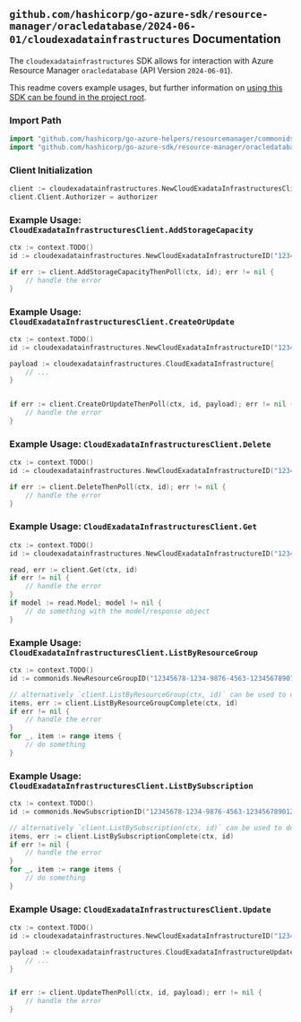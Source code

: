 
## `github.com/hashicorp/go-azure-sdk/resource-manager/oracledatabase/2024-06-01/cloudexadatainfrastructures` Documentation

The `cloudexadatainfrastructures` SDK allows for interaction with Azure Resource Manager `oracledatabase` (API Version `2024-06-01`).

This readme covers example usages, but further information on [using this SDK can be found in the project root](https://github.com/hashicorp/go-azure-sdk/tree/main/docs).

### Import Path

```go
import "github.com/hashicorp/go-azure-helpers/resourcemanager/commonids"
import "github.com/hashicorp/go-azure-sdk/resource-manager/oracledatabase/2024-06-01/cloudexadatainfrastructures"
```


### Client Initialization

```go
client := cloudexadatainfrastructures.NewCloudExadataInfrastructuresClientWithBaseURI("https://management.azure.com")
client.Client.Authorizer = authorizer
```


### Example Usage: `CloudExadataInfrastructuresClient.AddStorageCapacity`

```go
ctx := context.TODO()
id := cloudexadatainfrastructures.NewCloudExadataInfrastructureID("12345678-1234-9876-4563-123456789012", "example-resource-group", "cloudExadataInfrastructureValue")

if err := client.AddStorageCapacityThenPoll(ctx, id); err != nil {
	// handle the error
}
```


### Example Usage: `CloudExadataInfrastructuresClient.CreateOrUpdate`

```go
ctx := context.TODO()
id := cloudexadatainfrastructures.NewCloudExadataInfrastructureID("12345678-1234-9876-4563-123456789012", "example-resource-group", "cloudExadataInfrastructureValue")

payload := cloudexadatainfrastructures.CloudExadataInfrastructure{
	// ...
}


if err := client.CreateOrUpdateThenPoll(ctx, id, payload); err != nil {
	// handle the error
}
```


### Example Usage: `CloudExadataInfrastructuresClient.Delete`

```go
ctx := context.TODO()
id := cloudexadatainfrastructures.NewCloudExadataInfrastructureID("12345678-1234-9876-4563-123456789012", "example-resource-group", "cloudExadataInfrastructureValue")

if err := client.DeleteThenPoll(ctx, id); err != nil {
	// handle the error
}
```


### Example Usage: `CloudExadataInfrastructuresClient.Get`

```go
ctx := context.TODO()
id := cloudexadatainfrastructures.NewCloudExadataInfrastructureID("12345678-1234-9876-4563-123456789012", "example-resource-group", "cloudExadataInfrastructureValue")

read, err := client.Get(ctx, id)
if err != nil {
	// handle the error
}
if model := read.Model; model != nil {
	// do something with the model/response object
}
```


### Example Usage: `CloudExadataInfrastructuresClient.ListByResourceGroup`

```go
ctx := context.TODO()
id := commonids.NewResourceGroupID("12345678-1234-9876-4563-123456789012", "example-resource-group")

// alternatively `client.ListByResourceGroup(ctx, id)` can be used to do batched pagination
items, err := client.ListByResourceGroupComplete(ctx, id)
if err != nil {
	// handle the error
}
for _, item := range items {
	// do something
}
```


### Example Usage: `CloudExadataInfrastructuresClient.ListBySubscription`

```go
ctx := context.TODO()
id := commonids.NewSubscriptionID("12345678-1234-9876-4563-123456789012")

// alternatively `client.ListBySubscription(ctx, id)` can be used to do batched pagination
items, err := client.ListBySubscriptionComplete(ctx, id)
if err != nil {
	// handle the error
}
for _, item := range items {
	// do something
}
```


### Example Usage: `CloudExadataInfrastructuresClient.Update`

```go
ctx := context.TODO()
id := cloudexadatainfrastructures.NewCloudExadataInfrastructureID("12345678-1234-9876-4563-123456789012", "example-resource-group", "cloudExadataInfrastructureValue")

payload := cloudexadatainfrastructures.CloudExadataInfrastructureUpdate{
	// ...
}


if err := client.UpdateThenPoll(ctx, id, payload); err != nil {
	// handle the error
}
```
